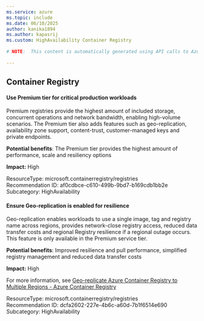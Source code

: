 ```yaml
---
ms.service: azure
ms.topic: include
ms.date: 06/10/2025
author: kanika1894
ms.author: kapasrij
ms.custom: HighAvailability Container Registry
  
# NOTE:  This content is automatically generated using API calls to Azure. Any edits made on these files will be overwritten in the next run of the script. 
  
---
```

  
## Container Registry  
  
<!--af0cdbce-c610-499b-9bd7-b169cdb1bb2e_begin-->

#### Use Premium tier for critical production workloads  
  
Premium registries provide the highest amount of included storage, concurrent operations and network bandwidth, enabling high-volume scenarios. The Premium tier also adds features such as geo-replication, availability zone support, content-trust, customer-managed keys and private endpoints.  
  
**Potential benefits**: The Premium tier provides the highest amount of performance, scale and resiliency options  

**Impact:** High
  
  

ResourceType: microsoft.containerregistry/registries  
Recommendation ID: af0cdbce-c610-499b-9bd7-b169cdb1bb2e  
Subcategory: HighAvailability

<!--af0cdbce-c610-499b-9bd7-b169cdb1bb2e_end-->


<!--dcfa2602-227e-4b6c-a60d-7b1f6514e690_begin-->

#### Ensure Geo-replication is enabled for resilience  
  
Geo-replication enables workloads to use a single image, tag and registry name across regions, provides network-close registry access, reduced data transfer costs and regional Registry resilience if a regional outage occurs. This feature is only available in the Premium service tier.  
  
**Potential benefits**: Improved resilience and pull performance, simplified registry management and reduced data transfer costs  

**Impact:** High
  
For more information, see [Geo-replicate Azure Container Registry to Multiple Regions - Azure Container Registry ](https://aka.ms/AAqwx90)  

ResourceType: microsoft.containerregistry/registries  
Recommendation ID: dcfa2602-227e-4b6c-a60d-7b1f6514e690  
Subcategory: HighAvailability

<!--dcfa2602-227e-4b6c-a60d-7b1f6514e690_end-->

<!--articleBody-->
